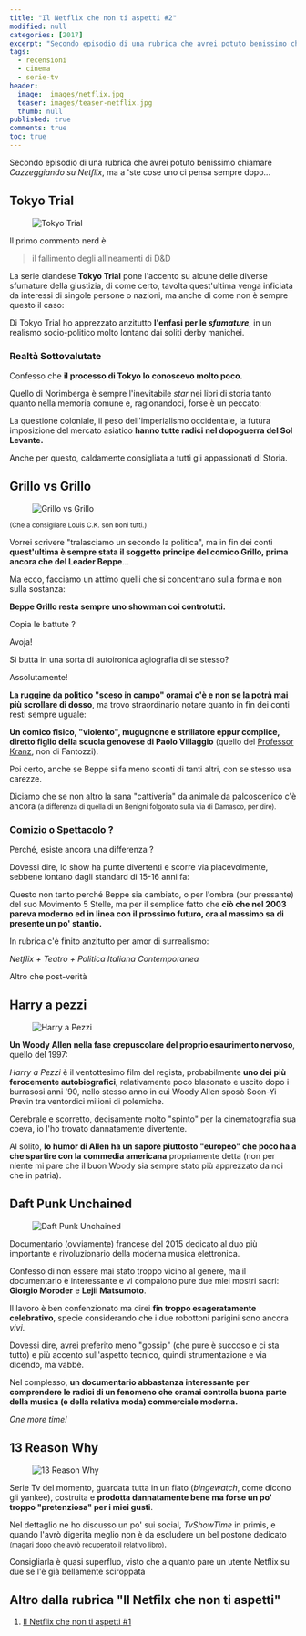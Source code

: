 ```yaml
---
title: "Il Netflix che non ti aspetti #2"
modified: null
categories: [2017]
excerpt: "Secondo episodio di una rubrica che avrei potuto benissimo chiamare Cazzeggiando su Netflix, ma a 'ste cose uno ci pensa sempre dopo..."
tags:
  - recensioni
  - cinema
  - serie-tv
header:  
  image:  images/netflix.jpg
  teaser: images/teaser-netflix.jpg
  thumb: null
published: true
comments: true
toc: true
---
```


Secondo episodio di una rubrica che avrei potuto benissimo chiamare _Cazzeggiando su Netflix_, ma a 'ste cose uno ci pensa sempre dopo...

## Tokyo Trial 

<figure>
<img src='http://static.apparata.nl/images/2016/Tokyo-Trial-1.jpg' alt='Tokyo Trial'>
</figure>

Il primo commento nerd è 

> il fallimento degli allineamenti di D&D

La serie olandese **Tokyo Trial** pone l'accento su alcune delle diverse sfumature della giustizia, di come certo, tavolta quest'ultima venga inficiata da interessi di singole persone o nazioni, ma anche di come non è sempre questo il caso: 

Di Tokyo Trial ho apprezzato anzitutto  **l'enfasi per le _sfumature_**, in un realismo socio-politico molto lontano dai soliti derby manichei.

### Realtà Sottovalutate 

Confesso che **il processo di Tokyo lo conoscevo molto poco.**

Quello di Norimberga è sempre l'inevitabile _star_ nei libri di storia tanto quanto nella memoria comune e, ragionandoci, forse è un peccato:

La questione coloniale, il peso dell'imperialismo occidentale, la futura imposizione del mercato asiatico **hanno tutte radici nel dopoguerra del Sol Levante.**

Anche per questo, caldamente consigliata a tutti gli appassionati di Storia.

## Grillo vs Grillo

<figure>
<img src='http://binrome.com/wp-content/uploads/2016/04/grillo-640x432.jpg' alt='Grillo vs Grillo'>
</figure>

<small>(Che a consigliare Louis C.K. son boni tutti.)</small>

Vorrei scrivere "tralasciamo un secondo la politica", ma in fin dei conti **quest'ultima è sempre stata il soggetto principe del comico Grillo, prima ancora che del Leader Beppe**...

Ma ecco, facciamo un attimo quelli che si concentrano sulla forma e non sulla sostanza: 

**Beppe Grillo resta sempre uno showman coi controtutti.**

Copia le battute ? 

Avoja! 

Si butta in una sorta di autoironica agiografia di se stesso? 

Assolutamente!

**La ruggine da politico "sceso in campo" oramai c'è e non se la potrà mai più scrollare di dosso**, ma trovo straordinario notare quanto in fin dei conti resti sempre uguale: 

**Un comico fisico, "violento", mugugnone e strillatore eppur complice, diretto figlio della scuola genovese di Paolo Villaggio** (quello del [Professor Kranz](https://www.youtube.com/watch?v=eyQEm0AoOA4), non di Fantozzi).

Poi certo, anche se Beppe si fa meno sconti di tanti altri, con se stesso usa carezze.

Diciamo che se non altro la sana "cattiveria" da animale da palcoscenico c'è ancora <small>(a differenza di quella di un Benigni folgorato sulla via di Damasco, per dire).</small>

### Comizio o Spettacolo ?

Perché, esiste ancora una differenza ?

Dovessi dire, lo show ha punte divertenti e scorre via piacevolmente, sebbene lontano dagli standard di 15-16 anni fa: 

Questo non tanto perché Beppe sia cambiato, o per l'ombra (pur pressante) del suo Movimento 5 Stelle, ma per il semplice fatto che **ciò che nel 2003 pareva moderno ed in linea con il prossimo futuro, ora al massimo sa di presente un po' stantio.**

In rubrica c'è finito anzitutto per amor di surrealismo: 

_Netflix + Teatro + Politica Italiana Contemporanea_ 

Altro che post-verità

## Harry a pezzi 

<figure>
<img src='http://aforismi.meglio.it/img/film/Harry_a_pezzi.jpg' alt='Harry a Pezzi'>
</figure>

**Un Woody Allen nella fase crepuscolare del proprio esaurimento nervoso**, quello del 1997: 

_Harry a Pezzi_ è il ventottesimo film del regista, probabilmente **uno dei più ferocemente autobiografici**, relativamente poco blasonato e uscito dopo i burrasosi anni '90, nello stesso anno in cui Woody Allen sposò Soon-Yi Previn tra ventordici milioni di polemiche.

Cerebrale e scorretto, decisamente molto "spinto" per la cinematografia sua coeva, io l'ho trovato dannatamente divertente.

Al solito, **lo humor di Allen ha un sapore piuttosto "europeo" che poco ha a che spartire con la commedia americana** propriamente detta (non per niente mi pare che il buon Woody sia sempre stato più apprezzato da noi che in patria).

## Daft Punk Unchained

<figure>
<img src='http://amassing2.sakura.ne.jp/image/jacket/large/2015b/53250.jpg' alt='Daft Punk Unchained'>
</figure>

Documentario (ovviamente) francese del 2015 dedicato al duo più importante e rivoluzionario della moderna musica elettronica.

Confesso di non essere mai stato troppo vicino al genere, ma il documentario è interessante e vi compaiono pure due miei mostri sacri: **Giorgio Moroder** e **Lejii Matsumoto**.

Il lavoro è ben confenzionato ma direi **fin troppo esageratamente celebrativo**, specie considerando che i due robottoni parigini sono ancora _vivi_.

Dovessi dire, avrei preferito meno "gossip"  (che pure è succoso e ci sta tutto) e più accento sull'aspetto tecnico, quindi strumentazione e via dicendo, ma vabbè.

Nel complesso, **un documentario abbastanza interessante per comprendere le radici di un fenomeno che oramai controlla buona parte della musica (e della relativa moda) commerciale moderna.**

_One more time!_

## 13 Reason Why 

<figure>
<img src='http://www.flickeringmyth.com/wp-content/uploads/2017/01/13-Reasons-Why.jpg' alt='13 Reason Why'>
</figure>

Serie Tv del momento, guardata tutta in un fiato (_bingewatch_, come dicono gli yankee), costruita e **prodotta dannatamente bene ma forse un po' troppo "pretenziosa" per i miei gusti**.

Nel dettaglio ne ho discusso un po' sui social, _TvShowTime_ in primis, e quando l'avrò digerita meglio non è da escludere un bel postone dedicato <small>(magari dopo che avrò recuperato il relativo libro)</small>.

Consigliarla è quasi superfluo, visto che a quanto pare un utente Netflix su due se l'è già bellamente sciroppata 

## Altro dalla rubrica "Il Netfilx che non ti aspetti"

1. [Il Netflix che non ti aspetti #1](http://xabacadabra.com/2017/il-netfilx-che-non-ti-aspetti/)